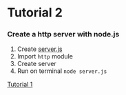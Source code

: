 # Tutorial 2
### Create a http server with node.js

1. Create [server.js](server.js)
2. Import `http` module
3. Create server
4. Run on terminal `node server.js`


[Tutorial 1](https://github.com/shane030716/node-js/tree/tutorial-1)

